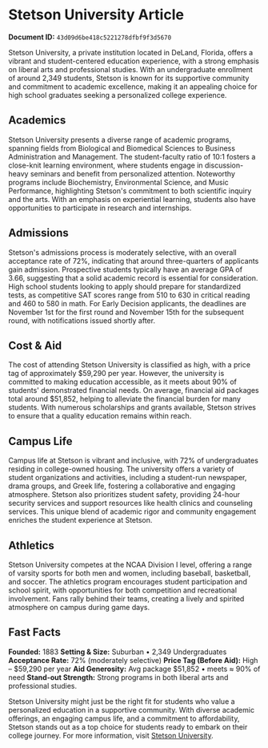 # Stetson University Article

**Document ID:** `43d09d6be418c5221278dfbf9f3d5670`

Stetson University, a private institution located in DeLand, Florida, offers a vibrant and student-centered education experience, with a strong emphasis on liberal arts and professional studies. With an undergraduate enrollment of around 2,349 students, Stetson is known for its supportive community and commitment to academic excellence, making it an appealing choice for high school graduates seeking a personalized college experience.

## Academics
Stetson University presents a diverse range of academic programs, spanning fields from Biological and Biomedical Sciences to Business Administration and Management. The student-faculty ratio of 10:1 fosters a close-knit learning environment, where students engage in discussion-heavy seminars and benefit from personalized attention. Noteworthy programs include Biochemistry, Environmental Science, and Music Performance, highlighting Stetson's commitment to both scientific inquiry and the arts. With an emphasis on experiential learning, students also have opportunities to participate in research and internships.

## Admissions
Stetson's admissions process is moderately selective, with an overall acceptance rate of 72%, indicating that around three-quarters of applicants gain admission. Prospective students typically have an average GPA of 3.66, suggesting that a solid academic record is essential for consideration. High school students looking to apply should prepare for standardized tests, as competitive SAT scores range from 510 to 630 in critical reading and 460 to 580 in math. For Early Decision applicants, the deadlines are November 1st for the first round and November 15th for the subsequent round, with notifications issued shortly after.

## Cost & Aid
The cost of attending Stetson University is classified as high, with a price tag of approximately $59,290 per year. However, the university is committed to making education accessible, as it meets about 90% of students' demonstrated financial needs. On average, financial aid packages total around $51,852, helping to alleviate the financial burden for many students. With numerous scholarships and grants available, Stetson strives to ensure that a quality education remains within reach.

## Campus Life
Campus life at Stetson is vibrant and inclusive, with 72% of undergraduates residing in college-owned housing. The university offers a variety of student organizations and activities, including a student-run newspaper, drama groups, and Greek life, fostering a collaborative and engaging atmosphere. Stetson also prioritizes student safety, providing 24-hour security services and support resources like health clinics and counseling services. This unique blend of academic rigor and community engagement enriches the student experience at Stetson.

## Athletics
Stetson University competes at the NCAA Division I level, offering a range of varsity sports for both men and women, including baseball, basketball, and soccer. The athletics program encourages student participation and school spirit, with opportunities for both competition and recreational involvement. Fans rally behind their teams, creating a lively and spirited atmosphere on campus during game days.

## Fast Facts
**Founded:** 1883
**Setting & Size:** Suburban • 2,349 Undergraduates
**Acceptance Rate:** 72% (moderately selective)
**Price Tag (Before Aid):** High – $59,290 per year
**Aid Generosity:** Avg package $51,852 • meets ≈ 90% of need
**Stand-out Strength:** Strong programs in both liberal arts and professional studies.

Stetson University might just be the right fit for students who value a personalized education in a supportive community. With diverse academic offerings, an engaging campus life, and a commitment to affordability, Stetson stands out as a top choice for students ready to embark on their college journey. For more information, visit [Stetson University](https://www.petersons.com/college-search/stetson-university-000_10002897.aspx).
